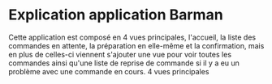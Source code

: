 # Explication application Barman

Cette application est composé en 4 vues principales, l'accueil, la liste des commandes en attente, la préparation en elle-même et la confirmation, mais en plus de celles-ci viennent s'ajouter une vue pour voir toutes les commandes ainsi qu'une liste de reprise de commande si il y a eu un problème avec une commande en cours.
4 vues principales 
